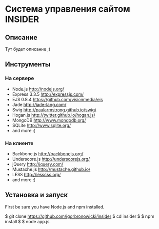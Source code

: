 # Система управления сайтом INSIDER




## Описание

Тут будет описание ;)




## Инструменты

### На сервере

+ Node.js http://nodejs.org/
+ Express 3.3.5 http://expressjs.com/
+ EJS 0.8.4 https://github.com/visionmedia/ejs
+ Jade http://jade-lang.com/
+ Swig http://paularmstrong.github.io/swig/
+ Hogan.js http://twitter.github.io/hogan.js/
+ MongoDB http://www.mongodb.org/
+ SQLite http://www.sqlite.org/
+ and more :)

### На клиенте

+ Backbone.js http://backbonejs.org/
+ Underscore.js http://underscorejs.org/
+ jQuery http://jquery.com/
+ Mustache.js http://mustache.github.io/
+ LESS http://lesscss.org/
+ and more :)




## Установка и запуск

First be sure you have Node.js and npm installed.

$ git clone https://github.com/igorbronowicki/insider
$ cd insider
$ $ npm install
$ $ node app.js
